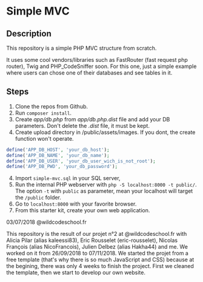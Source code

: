 # Simple MVC

## Description

This repository is a simple PHP MVC structure from scratch.

It uses some cool vendors/libraries such as FastRouter (fast request php router), Twig and PHP_CodeSniffer soon.
For this one, just a simple example where users can chose one of their databases and see tables in it.

## Steps

1. Clone the repos from Github.
2. Run `composer install`.
3. Create *app/db.php* from *app/db.php.dist* file and add your DB parameters. Don't delete the *.dist* file, it must be kept.
4. Create upload directory in /public/assets/images. If you dont, the create function won't operate.
```php
define('APP_DB_HOST', 'your_db_host');
define('APP_DB_NAME', 'your_db_name');
define('APP_DB_USER', 'your_db_user_wich_is_not_root');
define('APP_DB_PWD', 'your_db_password');
```
4. Import `simple-mvc.sql` in your SQL server,
5. Run the internal PHP webserver with `php -S localhost:8000 -t public/`. The option `-t` with `public` as parameter, mean your localhost will target the `/public` folder.
6. Go to `localhost:8000` with your favorite browser.
7. From this starter kit, create your own web application.


03/07/2018 @wildcodeschool.fr

This repository is the result of our projet n°2 at @wildcodeschool.fr with Alicia Pilar (alias kaleessi83), Eric Rousselet (eric-rousselet), Nicolas François (alias NicoFrancois), Julien Delbez (alias Hakha44) and me. We worked on it from  26/09/2018 to 07/11/2018. We started the projet from a free template (that's why there is so much JavaScript and CSS) because at the begining, there was only 4 weeks to finish the project. First we cleaned the template, then we start to develop our own website.
